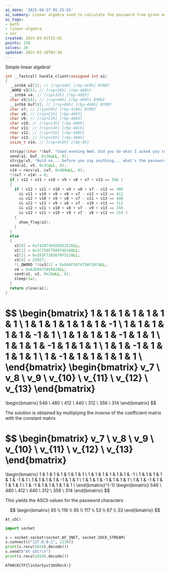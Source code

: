 ```yaml
---
ai_date: '2025-04-27 05:25:55'
ai_summary: Linear algebra used to calculate the password from given equations
ai_tags:
- math
- linear-algebra
- xor
created: 2025-03-01T15:01
points: 150
solves: 20
updated: 2025-03-18T02:30
---
```


Simple linear algebra!

```c
int __fastcall handle_client(unsigned int a1)
{
  __int64 v2[3]; // [rsp+10h] [rbp-4C0h] BYREF
  _WORD v3[5]; // [rsp+28h] [rbp-4A8h]
  __int64 v4; // [rsp+32h] [rbp-49Eh]
  char v5[64]; // [rsp+40h] [rbp-490h] BYREF
  __int64 buf[8]; // [rsp+80h] [rbp-450h] BYREF
  char v7; // [rsp+C0h] [rbp-410h] BYREF
  char v8; // [rsp+C1h] [rbp-40Fh]
  char v9; // [rsp+C2h] [rbp-40Eh]
  char v10; // [rsp+C3h] [rbp-40Dh]
  char v11; // [rsp+C4h] [rbp-40Ch]
  char v12; // [rsp+C5h] [rbp-40Bh]
  char v13; // [rsp+C6h] [rbp-40Ah]
  ssize_t v14; // [rsp+4C8h] [rbp-8h]

  strcpy((char *)buf, "Good evening Ned. Did you do what I asked you to do?\n");
  send(a1, buf, 0x36uLL, 0);
  strcpy(v5, "Hold on... before you say anything... what's the password?\n");
  send(a1, v5, 0x3CuLL, 0);
  v14 = recv(a1, &v7, 0x400uLL, 0);
  *(&v7 + v14) = 0;
  if ( v12 + v11 + v10 + v9 + v8 + v7 + v13 == 546 )
  {
    if ( v12 + v11 + v10 + v9 + v8 + v7 - v13 == 480
      && v11 + v10 + v9 + v8 + v7 - v12 + v13 == 412
      && v12 + v10 + v9 + v8 + v7 - v11 + v13 == 440
      && v12 + v11 + v9 + v8 + v7 - v10 + v13 == 312
      && v12 + v11 + v10 + v8 + v7 - v9 + v13 == 356
      && v12 + v11 + v10 + v9 + v7 - v8 + v13 == 314 )
    {
      show_flag(a1);
    }
  }
  else
  {
    v2[0] = 0x74207369202E2E2ELL;
    v2[1] = 0x2C756F7920746168LL;
    v2[2] = 0x203F7265676F5220LL;
    v3[0] = 25927;
    *(_QWORD *)&v3[1] = 0x666F2074756F2074LL;
    v4 = 0xA2E6572656820LL;
    send(a1, v2, 0x2AuLL, 0);
    sleep(1u);
  }
  return close(a1);
}
```

$$
\begin{bmatrix}
1 & 1 & 1 & 1 & 1 & 1 & 1 \\
1 & 1 & 1 & 1 & 1 & 1 & -1 \\
1 & 1 & 1 & 1 & 1 & -1 & 1 \\
1 & 1 & 1 & 1 & -1 & 1 & 1 \\
1 & 1 & 1 & -1 & 1 & 1 & 1 \\
1 & 1 & -1 & 1 & 1 & 1 & 1 \\
1 & -1 & 1 & 1 & 1 & 1 & 1 \\
\end{bmatrix}
\begin{bmatrix}
v_7 \\ v_8 \\ v_9 \\ v_{10} \\ v_{11} \\ v_{12} \\ v_{13}
\end{bmatrix}
=
\begin{bmatrix}
546 \\ 480 \\ 412 \\ 440 \\ 312 \\ 356 \\ 314
\end{bmatrix}
$$

The solution is obtained by multiplying the inverse of the coefficient matrix with the constant matrix

$$
\begin{bmatrix}
v_7 \\ v_8 \\ v_9 \\ v_{10} \\ v_{11} \\ v_{12} \\ v_{13}
\end{bmatrix}
= 
\begin{bmatrix}
1 & 1 & 1 & 1 & 1 & 1 & 1 \\
1 & 1 & 1 & 1 & 1 & 1 & -1 \\
1 & 1 & 1 & 1 & 1 & -1 & 1 \\
1 & 1 & 1 & 1 & -1 & 1 & 1 \\
1 & 1 & 1 & -1 & 1 & 1 & 1 \\
1 & 1 & -1 & 1 & 1 & 1 & 1 \\
1 & -1 & 1 & 1 & 1 & 1 & 1 \\
\end{bmatrix}^{-1}
\begin{bmatrix}
546 \\ 480 \\ 412 \\ 440 \\ 312 \\ 356 \\ 314
\end{bmatrix}
$$

This yields the ASCII values for the password characters

$$
\begin{bmatrix}
65 \\ 116 \\ 95 \\ 117 \\ 53 \\ 67 \\ 33
\end{bmatrix}
$$

```
At_u5C!
```

```python
import socket

s = socket.socket(socket.AF_INET, socket.SOCK_STREAM)
s.connect(("127.0.0.1", 2138))
print(s.recv(1024).decode())
s.send(b"At_u5C!\n")
print(s.recv(1024).decode())
```

```flag
ATHACKCTF{lin3arSyst3mSRock!}
```